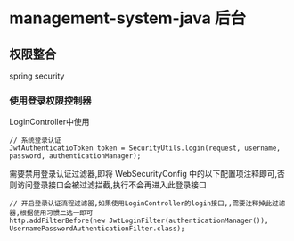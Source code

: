 # management-system-java 后台

## 权限整合
spring security

### 使用登录权限控制器
LoginController中使用
```aidl
// 系统登录认证
JwtAuthenticatioToken token = SecurityUtils.login(request, username, password, authenticationManager);
```
需要禁用登录认证过滤器,即将 WebSecurityConfig 中的以下配置项注释即可,否则访问登录接口会被过滤拦截,执行不会再进入此登录接口
```aidl
// 开启登录认证流程过滤器,如果使用LoginController的login接口,,需要注释掉此过滤器,根据使用习惯二选一即可
http.addFilterBefore(new JwtLoginFilter(authenticationManager()), UsernamePasswordAuthenticationFilter.class);
```